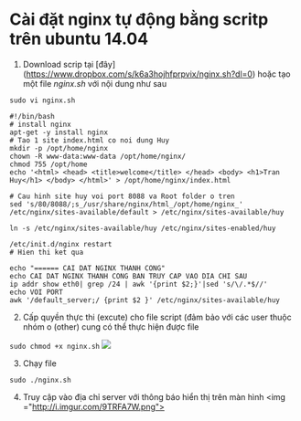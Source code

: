 ﻿# Cài đặt nginx tự động bằng scritp trên ubuntu 14.04
1. Download scrip tại [đây] (https://www.dropbox.com/s/k6a3hojhfprpvix/nginx.sh?dl=0) hoặc tạo một file *nginx.sh* với nội dung như sau

`sudo vi nginx.sh`

```
#!/bin/bash
# install nginx
apt-get -y install nginx
# Tao 1 site index.html co noi dung Huy
mkdir -p /opt/home/nginx
chown -R www-data:www-data /opt/home/nginx/
chmod 755 /opt/home
echo '<html> <head> <title>welcome</title> </head> <body> <h1>Tran Huy</h1> </body> </html>' > /opt/home/nginx/index.html

# Cau hinh site huy voi port 8088 va Root folder o tren
sed 's/80/8088/;s_/usr/share/nginx/html_/opt/home/nginx_' /etc/nginx/sites-available/default > /etc/nginx/sites-available/huy

ln -s /etc/nginx/sites-available/huy /etc/nginx/sites-enabled/huy

/etc/init.d/nginx restart
# Hien thi ket qua

echo "====== CAI DAT NGINX THANH CONG"
echo CAI DAT NGINX THANH CONG BAN TRUY CAP VAO DIA CHI SAU
ip addr show eth0| grep /24 | awk '{print $2;}'|sed 's/\/.*$//'
echo VOI PORT
awk '/default_server;/ {print $2 }' /etc/nginx/sites-available/huy
```

2. Cấp quyền thực thi (excute) cho file script (đảm bảo với các user thuộc nhóm o (other) cung có thể thực hiện được file

`sudo chmod +x nginx.sh`
<img src="http://i.imgur.com/EEf2KIS.png">

3. Chạy file

`sudo ./nginx.sh`

4. Truy cập vào địa chỉ server với thông báo hiển thị trên màn hình
<img ="http://i.imgur.com/9TRFA7W.png">